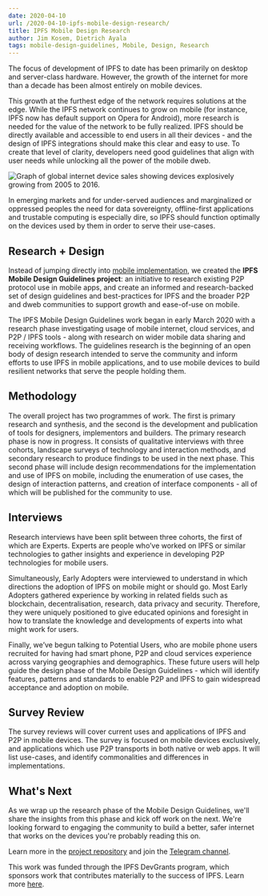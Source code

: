 ```yaml
---
date: 2020-04-10
url: /2020-04-10-ipfs-mobile-design-research/
title: IPFS Mobile Design Research
author: Jim Kosem, Dietrich Ayala
tags: mobile-design-guidelines, Mobile, Design, Research
---
```


The focus of development of IPFS to date has been primarily on desktop and server-class hardware. However, the growth of the internet for more than a decade has been almost entirely on mobile devices.

This growth at the furthest edge of the network requires solutions at the edge. While the IPFS network continues to grow on mobile (for instance, IPFS now has default support on Opera for Android), more research is needed for the value of the network to be fully realized. IPFS should be directly available and accessible to end users in all their devices - and the design of IPFS integrations should make this clear and easy to use. To create that level of clarity, developers need good guidelines that align with user needs while unlocking all the power of the mobile dweb.

![Graph of global internet device sales showing devices explosively growing from 2005 to 2016.](../img/087-ipfs-mobile-design-research/device-sales-2005-2016.jpg)

In emerging markets and for under-served audiences and marginalized or oppressed peoples the need for data sovereignty, offline-first applications and trustable computing is especially dire, so IPFS should function optimally on the devices used by them in order to serve their use-cases.

## Research + Design

Instead of jumping directly into [mobile implementation](https://github.com/ipfs/roadmap/issues/45), we created the **IPFS Mobile Design Guidelines project**: an initiative to research existing P2P protocol use in mobile apps, and create an informed and research-backed set of design guidelines and best-practices for IPFS and the broader P2P and dweb communities to support growth and ease-of-use on mobile. 

The IPFS Mobile Design Guidelines work began in early March 2020 with a research phase investigating usage of mobile internet, cloud services, and P2P / IPFS tools - along with research on wider mobile data sharing and receiving workflows. The guidelines research is the beginning of an open body of design research intended to serve the community and inform efforts to use IPFS in mobile applications, and to use mobile devices to build resilient networks that serve the people holding them.

## Methodology

The overall project has two programmes of work. The first is primary research and synthesis, and the second is the development and publication of tools for designers, implementors and builders. The primary research phase is now in progress. It consists of qualitative interviews with three cohorts, landscape surveys of technology and interaction methods, and secondary research to produce findings to be used in the next phase. This second phase will include design recommendations for the implementation and use of IPFS on mobile, including the enumeration of use cases, the design of interaction patterns, and creation of interface components - all of which will be published for the community to use.

## Interviews

Research interviews have been split between three cohorts, the first of which are Experts. Experts are people who’ve worked on IPFS or similar technologies to gather insights and experience in developing P2P technologies for mobile users.

Simultaneously, Early Adopters were interviewed to understand in which directions the adoption of IPFS on mobile might or should go. Most Early Adopters gathered experience by working in related fields such as blockchain, decentralisation, research, data privacy and security. Therefore, they were uniquely positioned to give educated opinions and foresight in how to translate the knowledge and developments of experts into what might work for users.

Finally, we’ve begun talking to Potential Users, who are mobile phone users recruited for having had smart phone, P2P and cloud services experience across varying geographies and demographics. These future users will help guide the design phase of the Mobile Design Guidelines - which will identify features, patterns and standards to enable P2P and IPFS to gain widespread acceptance and adoption on mobile.

## Survey Review

The survey reviews will cover current uses and applications of IPFS and P2P in mobile devices. The survey is focused on mobile devices exclusively, and applications which use P2P transports in both native or web apps. It will list use-cases, and identify commonalities and differences in implementations.

## What's Next

As we wrap up the research phase of the Mobile Design Guidelines, we'll share the insights from this phase and kick off work on the next. We're looking forward to engaging the community to build a better, safer internet that works on the devices you're probably reading this on.

Learn more in the [project repository](https://github.com/ipfs/mobile-design-guidelines) and join the [Telegram channel](https://t.me/joinchat/H8bKHhSATdsqbPJsPIzcfw).

This work was funded through the IPFS DevGrants program, which sponsors work that contributes materially to the success of IPFS. Learn more [here](https://github.com/ipfs/devgrants).
